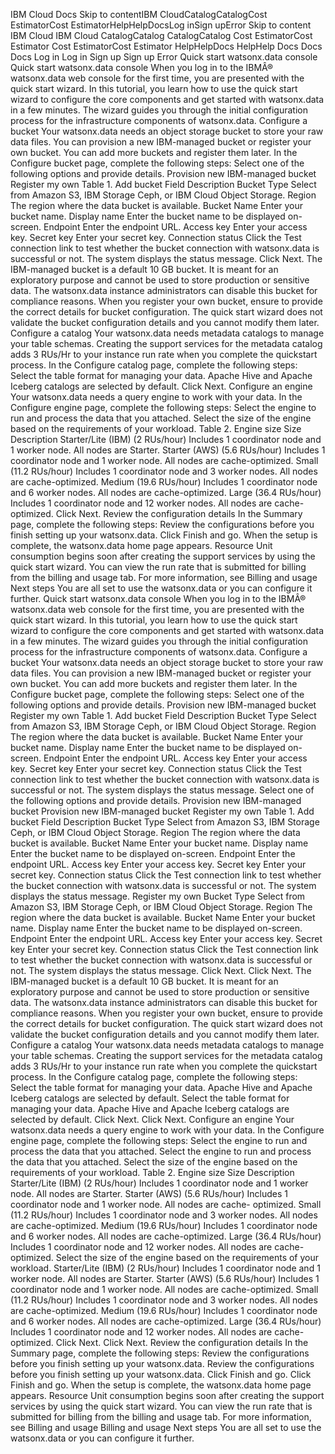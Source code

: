 ﻿IBM Cloud Docs Skip to contentIBM CloudCatalogCatalogCost EstimatorCost EstimatorHelpHelpDocsLog inSign upError Skip to content IBM Cloud IBM Cloud CatalogCatalog CatalogCatalog Cost EstimatorCost Estimator Cost EstimatorCost Estimator HelpHelpDocs HelpHelp Docs Docs Docs Log in Log in Sign up Sign up Error Quick start watsonx.data console Quick start watsonx.data console When you log in to the IBMÂ® watsonx.data web console for the first time, you are presented with the quick start wizard. In this tutorial, you learn how to use the quick start wizard to configure the core components and get started with watsonx.data in a few minutes. The wizard guides you through the initial configuration process for the infrastructure components of watsonx.data. Configure a bucket Your watsonx.data needs an object storage bucket to store your raw data files. You can provision a new IBM-managed bucket or register your own bucket. You can add more buckets and register them later. In the Configure bucket page, complete the following steps: Select one of the following options and provide details. Provision new IBM-managed bucket Register my own Table 1. Add bucket Field Description Bucket Type Select from Amazon S3, IBM Storage Ceph, or IBM Cloud Object Storage. Region The region where the data bucket is available. Bucket Name Enter your bucket name. Display name Enter the bucket name to be displayed on-screen. Endpoint Enter the endpoint URL. Access key Enter your access key. Secret key Enter your secret key. Connection status Click the Test connection link to test whether the bucket connection with watsonx.data is successful or not. The system displays the status message. Click Next. The IBM-managed bucket is a default 10 GB bucket. It is meant for an exploratory purpose and cannot be used to store production or sensitive data. The watsonx.data instance administrators can disable this bucket for compliance reasons. When you register your own bucket, ensure to provide the correct details for bucket configuration. The quick start wizard does not validate the bucket configuration details and you cannot modify them later. Configure a catalog Your watsonx.data needs metadata catalogs to manage your table schemas. Creating the support services for the metadata catalog adds 3 RUs/Hr to your instance run rate when you complete the quickstart process. In the Configure catalog page, complete the following steps: Select the table format for managing your data. Apache Hive and Apache Iceberg catalogs are selected by default. Click Next. Configure an engine Your watsonx.data needs a query engine to work with your data. In the Configure engine page, complete the following steps: Select the engine to run and process the data that you attached. Select the size of the engine based on the requirements of your workload. Table 2. Engine size Size Description Starter/Lite (IBM) (2 RUs/hour) Includes 1 coordinator node and 1 worker node. All nodes are Starter. Starter (AWS) (5.6 RUs/hour) Includes 1 coordinator node and 1 worker node. All nodes are cache-optimized. Small (11.2 RUs/hour) Includes 1 coordinator node and 3 worker nodes. All nodes are cache-optimized. Medium (19.6 RUs/hour) Includes 1 coordinator node and 6 worker nodes. All nodes are cache-optimized. Large (36.4 RUs/hour) Includes 1 coordinator node and 12 worker nodes. All nodes are cache-optimized. Click Next. Review the configuration details In the Summary page, complete the following steps: Review the configurations before you finish setting up your watsonx.data. Click Finish and go. When the setup is complete, the watsonx.data home page appears. Resource Unit consumption begins soon after creating the support services by using the quick start wizard. You can view the run rate that is submitted for billing from the billing and usage tab. For more information, see Billing and usage Next steps You are all set to use the watsonx.data or you can configure it further. Quick start watsonx.data console When you log in to the IBMÂ® watsonx.data web console for the first time, you are presented with the quick start wizard. In this tutorial, you learn how to use the quick start wizard to configure the core components and get started with watsonx.data in a few minutes. The wizard guides you through the initial configuration process for the infrastructure components of watsonx.data. Configure a bucket Your watsonx.data needs an object storage bucket to store your raw data files. You can provision a new IBM-managed bucket or register your own bucket. You can add more buckets and register them later. In the Configure bucket page, complete the following steps: Select one of the following options and provide details. Provision new IBM-managed bucket Register my own Table 1. Add bucket Field Description Bucket Type Select from Amazon S3, IBM Storage Ceph, or IBM Cloud Object Storage. Region The region where the data bucket is available. Bucket Name Enter your bucket name. Display name Enter the bucket name to be displayed on-screen. Endpoint Enter the endpoint URL. Access key Enter your access key. Secret key Enter your secret key. Connection status Click the Test connection link to test whether the bucket connection with watsonx.data is successful or not. The system displays the status message. Select one of the following options and provide details. Provision new IBM-managed bucket Provision new IBM-managed bucket Register my own Table 1. Add bucket Field Description Bucket Type Select from Amazon S3, IBM Storage Ceph, or IBM Cloud Object Storage. Region The region where the data bucket is available. Bucket Name Enter your bucket name. Display name Enter the bucket name to be displayed on-screen. Endpoint Enter the endpoint URL. Access key Enter your access key. Secret key Enter your secret key. Connection status Click the Test connection link to test whether the bucket connection with watsonx.data is successful or not. The system displays the status message. Register my own Bucket Type Select from Amazon S3, IBM Storage Ceph, or IBM Cloud Object Storage. Region The region where the data bucket is available. Bucket Name Enter your bucket name. Display name Enter the bucket name to be displayed on-screen. Endpoint Enter the endpoint URL. Access key Enter your access key. Secret key Enter your secret key. Connection status Click the Test connection link to test whether the bucket connection with watsonx.data is successful or not. The system displays the status message. Click Next. Click Next. The IBM-managed bucket is a default 10 GB bucket. It is meant for an exploratory purpose and cannot be used to store production or sensitive data. The watsonx.data instance administrators can disable this bucket for compliance reasons. When you register your own bucket, ensure to provide the correct details for bucket configuration. The quick start wizard does not validate the bucket configuration details and you cannot modify them later. Configure a catalog Your watsonx.data needs metadata catalogs to manage your table schemas. Creating the support services for the metadata catalog adds 3 RUs/Hr to your instance run rate when you complete the quickstart process. In the Configure catalog page, complete the following steps: Select the table format for managing your data. Apache Hive and Apache Iceberg catalogs are selected by default. Select the table format for managing your data. Apache Hive and Apache Iceberg catalogs are selected by default. Click Next. Click Next. Configure an engine Your watsonx.data needs a query engine to work with your data. In the Configure engine page, complete the following steps: Select the engine to run and process the data that you attached. Select the engine to run and process the data that you attached. Select the size of the engine based on the requirements of your workload. Table 2. Engine size Size Description Starter/Lite (IBM) (2 RUs/hour) Includes 1 coordinator node and 1 worker node. All nodes are Starter. Starter (AWS) (5.6 RUs/hour) Includes 1 coordinator node and 1 worker node. All nodes are cache- optimized. Small (11.2 RUs/hour) Includes 1 coordinator node and 3 worker nodes. All nodes are cache-optimized. Medium (19.6 RUs/hour) Includes 1 coordinator node and 6 worker nodes. All nodes are cache-optimized. Large (36.4 RUs/hour) Includes 1 coordinator node and 12 worker nodes. All nodes are cache-optimized. Select the size of the engine based on the requirements of your workload. Starter/Lite (IBM) (2 RUs/hour) Includes 1 coordinator node and 1 worker node. All nodes are Starter. Starter (AWS) (5.6 RUs/hour) Includes 1 coordinator node and 1 worker node. All nodes are cache-optimized. Small (11.2 RUs/hour) Includes 1 coordinator node and 3 worker nodes. All nodes are cache-optimized. Medium (19.6 RUs/hour) Includes 1 coordinator node and 6 worker nodes. All nodes are cache-optimized. Large (36.4 RUs/hour) Includes 1 coordinator node and 12 worker nodes. All nodes are cache-optimized. Click Next. Click Next. Review the configuration details In the Summary page, complete the following steps: Review the configurations before you finish setting up your watsonx.data. Review the configurations before you finish setting up your watsonx.data. Click Finish and go. Click Finish and go. When the setup is complete, the watsonx.data home page appears. Resource Unit consumption begins soon after creating the support services by using the quick start wizard. You can view the run rate that is submitted for billing from the billing and usage tab. For more information, see Billing and usage Billing and usage Next steps You are all set to use the watsonx.data or you can configure it further.
